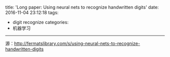 title: 'Long paper: Using neural nets to recognize handwritten digits'
date: 2016-11-04 23:12:18
tags:
- digit recognize
categories:
- 机器学习
---

源：http://fermatslibrary.com/s/using-neural-nets-to-recognize-handwritten-digits
